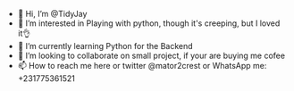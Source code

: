 - 👋 Hi, I’m @TidyJay
- 👀 I’m interested in Playing with python, though it's creeping, but I  loved it👌
- 🌱 I’m currently learning Python for the Backend
- 💞️ I’m looking to collaborate on small project, if your are buying me cofee 
- 📫 How to reach me here or twitter @mator2crest or WhatsApp me: +231775361521

<!---
TidyJay/TidyJay is a ✨ special ✨ repository because its `README.md` (this file) appears on your GitHub profile.
You can click the Preview link to take a look at your changes.
--->
